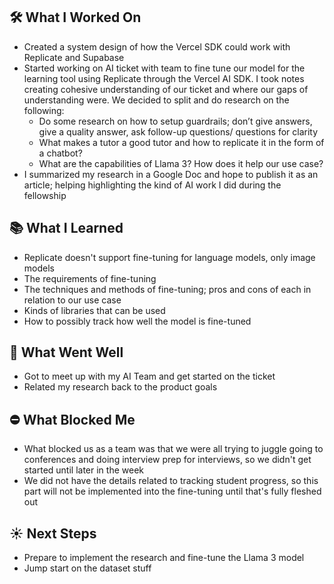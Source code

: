 
## 🛠️ What I Worked On
- Created a system design of how the Vercel SDK could work with Replicate and Supabase
- Started working on AI ticket with team to fine tune our model for the learning tool using Replicate through the Vercel AI SDK. I took notes creating cohesive understanding of our ticket and where our gaps of understanding were. We decided to split and do research on the following:
	- Do some research on how to setup guardrails; don’t give answers, give a quality answer, ask follow-up questions/ questions for clarity
    - What makes a tutor a good tutor and how to replicate it in the form of a chatbot?
    - What are the capabilities of Llama 3? How does it help our use case?
- I summarized my research in a Google Doc and hope to publish it as an article; helping highlighting the kind of AI work I did during the fellowship


## 📚 What I Learned
- Replicate doesn't support fine-tuning for language models, only image models
- The requirements of fine-tuning
- The techniques and methods of fine-tuning; pros and cons of each in relation to our use case
- Kinds of libraries that can be used
- How to possibly track how well the model is fine-tuned


## 🌟 What Went Well
- Got to meet up with my AI Team and get started on the ticket
- Related my research back to the product goals


## ⛔️ What Blocked Me
- What blocked us as a team was that we were all trying to juggle going to conferences and doing interview prep for interviews, so we didn't get started until later in the week 
- We did not have the details related to tracking student progress, so this part will not be implemented into the fine-tuning until that's fully fleshed out


## ☀️ Next Steps
- Prepare to implement the research and fine-tune the Llama 3 model
- Jump start on the dataset stuff